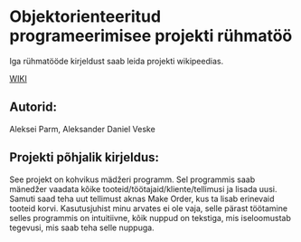 # Objektorienteeritud programeerimisee projekti rühmatöö

Iga rühmatööde kirjeldust saab leida projekti wikipeedias.

[WIKI](https://github.com/aparm/oop-group-work/wiki)

## Autorid:
Aleksei Parm, Aleksander Daniel Veske

## Projekti põhjalik kirjeldus:
See projekt on kohvikus mädžeri programm.
Sel programmis saab mänedžer vaadata kõike tooteid/töötajaid/kliente/tellimusi ja lisada uusi.
Samuti saad teha uut tellimust aknas Make Order, kus ta lisab erinevaid tooteid korvi.
Kasutusjuhist minu arvates ei ole vaja, selle pärast töötamine selles programmis on intuitiivne, kõik nuppud on tekstiga, mis iseloomustab tegevusi, mis saab teha selle nuppuga.
